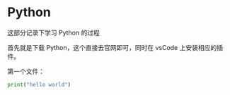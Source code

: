 # Python

这部分记录下学习 Python 的过程

首先就是下载 Python，这个直接去官网即可，同时在 vsCode 上安装相应的插件。

第一个文件：

```py
print("hello world")
```
